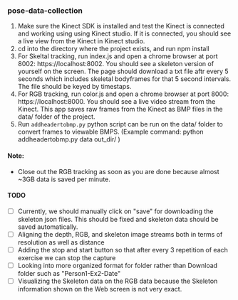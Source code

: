 ### pose-data-collection

1. Make sure the Kinect SDK is installed and test the Kinect is connected and working using using Kinect studio. If it is connected, you should see a live view from the Kinect in Kinect studio.
2. cd into the directory where the project exists, and run npm install
2. For Skeltal tracking, run index.js and open a chrome browser at port 8002: https://localhost:8002. You should see a skeleton version of yourself on the screen. The page should download a txt file aftr every 5 seconds which includes skeletal bodyframes for that 5 second intervals. The file should be keyed by timestaps.
3. For RGB tracking, run color.js and open a chrome browser at port 8000: https://localhost:8000. You should see a live video stream from the Kinect. This app saves raw frames from the Kinect as BMP files in the data/ folder of the project.
4. Run ```addheadertobmp.py``` python script can be run on the data/ folder to convert frames to viewable BMPS. (Example command: python addheadertobmp.py data out_dir/ )

#### Note:
- Close out the RGB tracking as soon as you are done because almost ~3GB data is saved per minute.


#### TODO
- [ ] Currently, we should manually click on "save" for downloading the skeleton json files. This should be fixed and skeleton data should be saved automatically.
- [ ] Aligning the depth, RGB, and skeleton image streams both in terms of resolution as well as distance
- [ ] Adding the stop and start button so that after every 3 repetition of each exercise we can stop the capture
- [ ] Looking into more organized format for folder rather than Download folder such as "Person1-Ex2-Date"
- [ ] Visualizing the Skeleton data on the RGB data because the Skeleton information shown on the Web screen is not very exact.
